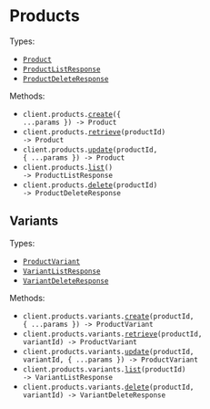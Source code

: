 # Products

Types:

- <code><a href="./src/resources/products/products.ts">Product</a></code>
- <code><a href="./src/resources/products/products.ts">ProductListResponse</a></code>
- <code><a href="./src/resources/products/products.ts">ProductDeleteResponse</a></code>

Methods:

- <code title="post /products">client.products.<a href="./src/resources/products/products.ts">create</a>({ ...params }) -> Product</code>
- <code title="get /products/{product_id}">client.products.<a href="./src/resources/products/products.ts">retrieve</a>(productId) -> Product</code>
- <code title="put /products/{product_id}">client.products.<a href="./src/resources/products/products.ts">update</a>(productId, { ...params }) -> Product</code>
- <code title="get /products">client.products.<a href="./src/resources/products/products.ts">list</a>() -> ProductListResponse</code>
- <code title="delete /products/{product_id}">client.products.<a href="./src/resources/products/products.ts">delete</a>(productId) -> ProductDeleteResponse</code>

## Variants

Types:

- <code><a href="./src/resources/products/variants.ts">ProductVariant</a></code>
- <code><a href="./src/resources/products/variants.ts">VariantListResponse</a></code>
- <code><a href="./src/resources/products/variants.ts">VariantDeleteResponse</a></code>

Methods:

- <code title="post /products/{product_id}/variants">client.products.variants.<a href="./src/resources/products/variants.ts">create</a>(productId, { ...params }) -> ProductVariant</code>
- <code title="get /products/{product_id}/variants/{variant_id}">client.products.variants.<a href="./src/resources/products/variants.ts">retrieve</a>(productId, variantId) -> ProductVariant</code>
- <code title="put /products/{product_id}/variants/{variant_id}">client.products.variants.<a href="./src/resources/products/variants.ts">update</a>(productId, variantId, { ...params }) -> ProductVariant</code>
- <code title="get /products/{product_id}/variants">client.products.variants.<a href="./src/resources/products/variants.ts">list</a>(productId) -> VariantListResponse</code>
- <code title="delete /products/{product_id}/variants/{variant_id}">client.products.variants.<a href="./src/resources/products/variants.ts">delete</a>(productId, variantId) -> VariantDeleteResponse</code>
